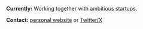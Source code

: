 **Currently:** Working together with ambitious startups.

**Contact:** [personal website](https://floriankiem.com/) or [Twitter/X](https://x.com/flornkm/)

<br />
